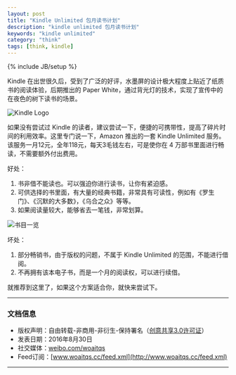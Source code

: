 ```yaml
---
layout: post
title: "Kindle Unlimited 包月读书计划"
description: "kindle unlimited 包月读书计划"
keywords: "kindle unlimited"
category: "think"
tags: [think, kindle]
---
```

{% include JB/setup %}

Kindle 在出世很久后，受到了广泛的好评，水墨屏的设计极大程度上贴近了纸质书的阅读体验，后期推出的 Paper White，通过背光灯的技术，实现了宣传中的在夜色的树下读书的场景。

![Kindle Logo](https://lh5.ggpht.com/sxnFjIWmIPhBg09VXkKdVY-Rwn7l1Bfxq-eo6wIM1d2wWHDApGk3w-3NN77Td_BwYz4=w300)

<!--break-->

如果没有尝试过 Kindle 的读者，建议尝试一下，便捷的可携带性，提高了碎片时间的利用效率。这里专门说一下，Amazon 推出的一套 Kindle Unlimited 服务。该服务一月12元，全年118元，每天3毛钱左右，可是使你在 4 万部书里面进行畅读，不需要额外付出费用。

好处：
  1. 书非借不能读也。可以强迫你进行读书，让你有紧迫感。
  2. 可供选择的书里面，有大量的经典书籍，非常具有可读性，例如有《罗生门》、《沉默的大多数》，《乌合之众》等等。
  3. 如果阅读量较大，能够省去一笔钱，非常划算。

  ![书目一览](http://o8p68x17d.bkt.clouddn.com/kindle-books.png)

坏处：
  1. 部分畅销书，由于版权的问题，不属于 Kindle Unlimited 的范围，不能进行借阅。
  2. 不再拥有该本电子书，而是一个月的阅读权，可以进行续借。

就推荐到这里了，如果这个方案适合你，就快来尝试下。

------------------------

### 文档信息
* 版权声明：自由转载-非商用-非衍生-保持署名（[创意共享3.0许可证](http://creativecommons.org/licenses/by-nc-nd/3.0/deed.zh)）
* 发表日期：2016年8月30日
* 社交媒体：[weibo.com/woaitqs](http://weibo.com/woaitqs)
* Feed订阅：[www.woaitqs.cc/feed.xml](http://www.woaitqs.cc/feed.xml)

------------------------
